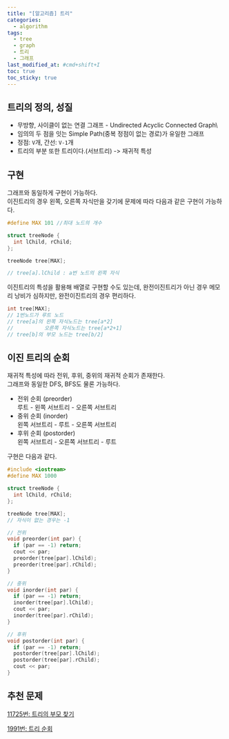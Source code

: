 ```yaml
---
title: "[알고리즘] 트리"
categories:
  - algorithm
tags:
  - tree
  - graph
  - 트리
  - 그래프
last_modified_at: #cmd+shift+I
toc: true
toc_sticky: true
---
```


## 트리의 정의, 성질

- 무방향, 사이클이 없는 연결 그래프 - Undirected Acyclic Connected Graph\
- 임의의 두 점을 잇는 Simple Path(중복 정점이 없는 경로)가 유일한 그래프
- 정점: `V`개, 간선: `V-1`개
- 트리의 부분 또한 트리이다.(서브트리) -> 재귀적 특성

## 구현

그래프와 동일하게 구현이 가능하다. \
이진트리의 경우 왼쪽, 오른쪽 자식만을 갖기에 문제에 따라 다음과 같은 구현이 가능하다.

```c++
#define MAX 101 //최대 노드의 개수

struct treeNode {
  int lChild, rChild;
};

treeNode tree[MAX];

// tree[a].lChild : a번 노드의 왼쪽 자식
```

이진트리의 특성을 활용해 배열로 구현할 수도 있는데, 완전이진트리가 아닌 경우 메모리 낭비가 심하지만, 완전이진트리의 경우 편리하다.

```c++
int tree[MAX];
// 1번노드가 루트 노드
// tree[a]의 왼쪽 자식노드는 tree[a*2]
//          오른쪽 자식노드는 tree[a*2+1]
// tree[b]의 부모 노드는 tree[b/2]
```

## 이진 트리의 순회

재귀적 특성에 따라 전위, 후위, 중위의 재귀적 순회가 존재한다. \
그래프와 동일한 DFS, BFS도 물론 가능하다.

- 전위 순회 (preorder)\
  루트 - 왼쪽 서브트리 - 오른쪽 서브트리
- 중위 순회 (inorder)\
  왼쪽 서브트리 - 루트 - 오른쪽 서브트리
- 후위 순회 (postorder)\
  왼쪽 서브트리 - 오른쪽 서브트리 - 루트

구현은 다음과 같다.

```c++
#include <iostream>
#define MAX 1000

struct treeNode {
  int lChild, rChild;
};

treeNode tree[MAX];
// 자식이 없는 경우는 -1

// 전위
void preorder(int par) {
  if (par == -1) return;
  cout << par;
  preorder(tree[par].lChild);
  preorder(tree[par].rChild);
}

// 중위
void inorder(int par) {
  if (par == -1) return;
  inorder(tree[par].lChild);
  cout << par;
  inorder(tree[par].rChild);
}

// 후위
void postorder(int par) {
  if (par == -1) return;
  postorder(tree[par].lChild);
  postorder(tree[par].rChild);
  cout << par;
}
```

## 추천 문제

[11725번: 트리의 부모 찾기](https://www.acmicpc.net/problem/11725)

[1991번: 트리 순회](https://www.acmicpc.net/problem/1991)
